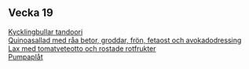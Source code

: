 ## Vecka 19

  <a href="recipes/asiatiskt/kycklingbullar-tandoori.html" title="">Kycklingbullar tandoori</a><br/><a href="recipes/vegetariskt/quinoasallad-med-raa-betor-groddar,-fron,-fetaost-och-avokadodressing.html" title="">Quinoasallad med råa betor, groddar, frön, fetaost och avokadodressing</a><br/><a href="recipes/fisk/lax-med-tomatveteotto-och-rostade-rotfrukter.html" title="">Lax med tomatveteotto och rostade rotfrukter</a><br/>[Pumpaplåt](/recipes/korv/pumpaplat.md)
